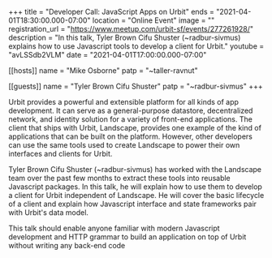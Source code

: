 +++
title = "Developer Call: JavaScript Apps on Urbit"
ends = "2021-04-01T18:30:00.000-07:00"
location = "Online Event"
image = ""
registration_url = "https://www.meetup.com/urbit-sf/events/277261928/"
description = "In this talk, Tyler Brown Cifu Shuster (~radbur-sivmus) explains how to use Javascript tools to develop a client for Urbit."
youtube = "avLSSdb2VLM"
date = "2021-04-01T17:00:00.000-07:00"

[[hosts]]
name = "Mike Osborne"
patp = "~taller-ravnut"

[[guests]]
name = "Tyler Brown Cifu Shuster"
patp = "~radbur-sivmus"
+++

Urbit provides a powerful and extensible platform for all kinds of app development. It can serve as a general-purpose datastore, decentralized network, and identity solution for a variety of front-end applications. The client that ships with Urbit, Landscape, provides one example of the kind of applications that can be built on the platform. However, other developers can use the same tools used to create Landscape to power their own interfaces and clients for Urbit.

Tyler Brown Cifu Shuster (~radbur-sivmus) has worked with the Landscape team over the past few months to extract these tools into reusable Javascript packages. In this talk, he will explain how to use them to develop a client for Urbit independent of Landscape. He will cover the basic lifecycle of a client and explain how Javascript interface and state frameworks pair with Urbit's data model.

This talk should enable anyone familiar with modern Javascript development and HTTP grammar to build an application on top of Urbit without writing any back-end code
